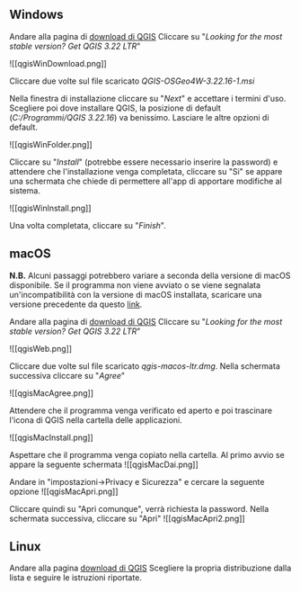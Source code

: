 ## Windows

Andare alla pagina di [download di QGIS](https://qgis.org/en/site/forusers/download.html#windows)
Cliccare su "*Looking for the most stable version? Get QGIS 3.22 LTR*"

![[qgisWinDownload.png]]

Cliccare due volte sul file scaricato *QGIS-OSGeo4W-3.22.16-1.msi*

Nella finestra di installazione cliccare su "*Next*" e accettare i termini d'uso. Scegliere poi dove installare QGIS, la posizione di default (*C:/Programmi/QGIS 3.22.16*) va benissimo. Lasciare le altre opzioni di default.

![[qgisWinFolder.png]]

Cliccare su "*Install*" (potrebbe essere necessario inserire la password) e attendere che l'installazione venga completata, cliccare su "Si" se appare una schermata che chiede di permettere all'app di apportare modifiche al sistema.

![[qgisWinInstall.png]]

Una volta completata, cliccare su "*Finish*".

## macOS

**N.B.** Alcuni passaggi potrebbero variare a seconda della versione di macOS disponibile. Se il programma non viene avviato o se viene segnalata un'incompatibilità con la versione di macOS installata, scaricare una versione precedente da questo [link](https://www.kyngchaos.com/software/archive/qgis/).

Andare alla pagina di [download di QGIS](https://qgis.org/en/site/forusers/download.html#windows)
Cliccare su "*Looking for the most stable version? Get QGIS 3.22 LTR*"

![[qgisWeb.png]]

Cliccare due volte sul file scaricato *qgis-macos-ltr.dmg*.
Nella schermata successiva cliccare su "*Agree*"

![[qgisMacAgree.png]]

Attendere che il programma venga verificato ed aperto e poi trascinare l'icona di QGIS nella cartella delle applicazioni.

![[qgisMacInstall.png]]

Aspettare che il programma venga copiato nella cartella. Al primo avvio se appare la seguente schermata
![[qgisMacDai.png]]

Andare in "impostazioni->Privacy e Sicurezza" e cercare la seguente opzione
![[qgisMacApri.png]]

Cliccare quindi su "Apri comunque", verrà richiesta la password.
Nella schermata successiva, cliccare su "Apri"
![[qgisMacApri2.png]]

## Linux

Andare alla pagina [download di QGIS](https://qgis.org/en/site/forusers/download.html#windows)
Scegliere la propria distribuzione dalla lista e seguire le istruzioni riportate.
